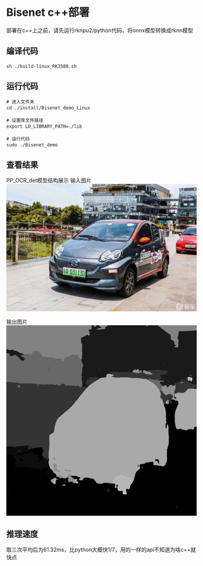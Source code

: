 # Bisenet c++部署
部署在c++上之前，请先运行rknpu2/python代码，将onnx模型转换成rknn模型

## 编译代码
```text
sh ./build-linux_RK3588.sh
```

## 运行代码
```text
# 进入文件夹
cd ./install/Bisenet_demo_Linux

# 设置库文件路径
export LD_LIBRARY_PATH=./lib

# 运行代码
sudo ./Bisenet_demo
```

## 查看结果
PP_OCR_det模型结构展示
输入图片
![输入图片](./install/Bisenet_demo_Linux/images/before/bisenet_demo_input.jpeg)

输出图片
![输出图片](./install/Bisenet_demo_Linux/images/after/results.jpg)

## 推理速度
取三次平均后为61.32ms，比python大概快1/7，用的一样的api不知道为啥c++就快点